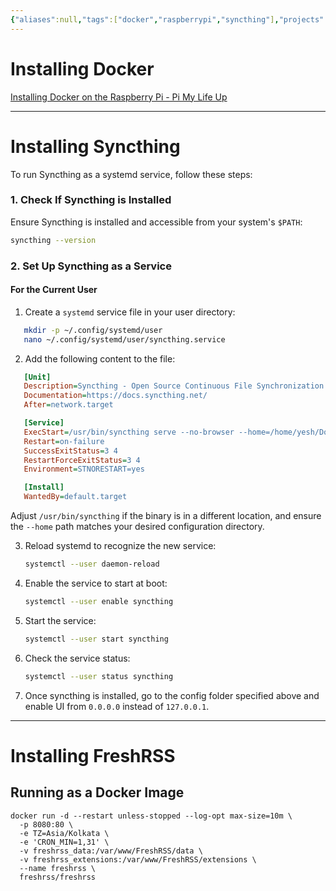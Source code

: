 ```yaml
---
{"aliases":null,"tags":["docker","raspberrypi","syncthing"],"projects":null,"url":["https://www.tomshardware.com/reviews/raspberry-pi-headless-setup-how-to,6028.html"],"type":"Guide","Description":null,"Areas":"HowTos","publish":true,"date created":"2025-01-14T15:25","date modified":"2025-01-17T08:50","PassFrontmatter":true,"created":"2025-01-15T19:15:18.267+05:30","updated":"2025-01-17T08:50:04.288+05:30"}
---
```


# Installing Docker

[Installing Docker on the Raspberry Pi - Pi My Life Up](https://pimylifeup.com/raspberry-pi-docker/)

---
# Installing Syncthing

To run Syncthing as a systemd service, follow these steps:

### 1. **Check If Syncthing is Installed**

Ensure Syncthing is installed and accessible from your system's `$PATH`:

```bash
syncthing --version
```
### 2. **Set Up Syncthing as a Service**

#### For the Current User
1. Create a `systemd` service file in your user directory:
```bash
   mkdir -p ~/.config/systemd/user
   nano ~/.config/systemd/user/syncthing.service
```

2. Add the following content to the file:
```ini
   [Unit]
   Description=Syncthing - Open Source Continuous File Synchronization
   Documentation=https://docs.syncthing.net/
   After=network.target

   [Service]
   ExecStart=/usr/bin/syncthing serve --no-browser --home=/home/yesh/Documents/Syncthing/config
   Restart=on-failure
   SuccessExitStatus=3 4
   RestartForceExitStatus=3 4
   Environment=STNORESTART=yes

   [Install]
   WantedBy=default.target
```

   Adjust `/usr/bin/syncthing` if the binary is in a different location, and ensure the `--home` path matches your desired configuration directory.

3. Reload systemd to recognize the new service:
   ```bash
   systemctl --user daemon-reload
   ```

4. Enable the service to start at boot:
   ```bash
   systemctl --user enable syncthing
   ```

5. Start the service:
   ```bash
   systemctl --user start syncthing
   ```

6. Check the service status:
   ```bash
   systemctl --user status syncthing
   ```

7. Once syncthing is installed, go to the config folder specified above and enable UI from `0.0.0.0` instead of `127.0.0.1`.

---

# Installing FreshRSS

## Running as a Docker Image
```Shell
docker run -d --restart unless-stopped --log-opt max-size=10m \
  -p 8080:80 \
  -e TZ=Asia/Kolkata \
  -e 'CRON_MIN=1,31' \
  -v freshrss_data:/var/www/FreshRSS/data \
  -v freshrss_extensions:/var/www/FreshRSS/extensions \
  --name freshrss \
  freshrss/freshrss
```
